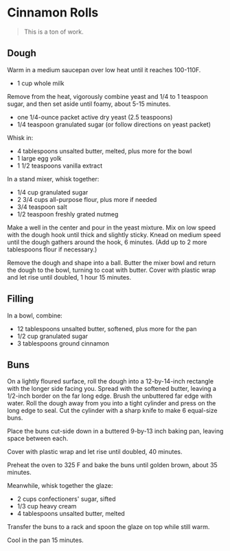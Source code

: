 Cinnamon Rolls
==============

> This is a ton of work.

Dough
-----

Warm in a medium saucepan over low heat until it reaches 100-110F.

- 1 cup whole milk

Remove from the heat, vigorously combine yeast and 1/4 to 1 teaspoon sugar, and
then set aside until foamy, about 5-15 minutes.

- one 1/4-ounce packet active dry yeast (2.5 teaspoons)
- 1/4 teaspoon granulated sugar (or follow directions on yeast packet)

Whisk in:

- 4 tablespoons unsalted butter, melted, plus more for the bowl
- 1 large egg yolk
- 1 1/2 teaspoons vanilla extract

In a stand mixer, whisk together:

- 1/4 cup granulated sugar
- 2 3/4 cups all-purpose flour, plus more if needed
- 3/4 teaspoon salt
- 1/2 teaspoon freshly grated nutmeg

Make a well in the center and pour in the yeast mixture. Mix on low speed with
the dough hook until thick and slightly sticky. Knead on medium speed until the
dough gathers around the hook, 6 minutes. (Add up to 2 more tablespoons flour
if necessary.)

Remove the dough and shape into a ball. Butter the mixer bowl and return the
dough to the bowl, turning to coat with butter. Cover with plastic wrap and let
rise until doubled, 1 hour 15 minutes.

Filling
-------

In a bowl, combine:

- 12 tablespoons unsalted butter, softened, plus more for the pan
- 1/2 cup granulated sugar
- 3 tablespoons ground cinnamon

Buns
----

On a lightly floured surface, roll the dough into a 12-by-14-inch rectangle
with the longer side facing you. Spread with the softened butter, leaving a
1/2-inch border on the far long edge. Brush the unbuttered far edge with water.
Roll the dough away from you into a tight cylinder and press on the long edge
to seal. Cut the cylinder with a sharp knife to make 6 equal-size buns.

Place the buns cut-side down in a buttered 9-by-13 inch baking pan, leaving
space between each.

Cover with plastic wrap and let rise until doubled, 40 minutes.

Preheat the oven to 325 F and bake the buns until golden brown, about 35 minutes.

Meanwhile, whisk together the glaze:

- 2 cups confectioners' sugar, sifted
- 1/3 cup heavy cream
- 4 tablespoons unsalted butter, melted

Transfer the buns to a rack and spoon the glaze on top while still warm.

Cool in the pan 15 minutes.
